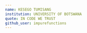 ```yaml
---
name: KESEGO TUMISANG
institution: UNIVERSITY OF BOTSWANA
quote: IN CODE WE TRUST
github_user: impurefunctions
---
```

